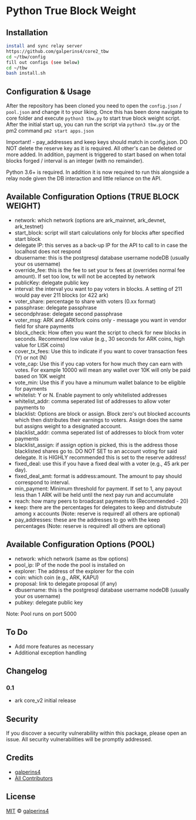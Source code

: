 # Python True Block Weight

## Installation

```sh
install and sync relay server
https://github.com/galperins4/core2_tbw
cd ~/tbw/config
fill out configs (see below)
cd ~/tbw
bash install.sh
```

## Configuration & Usage
After the repository has been cloned you need to open the `config.json` / `pool.json` and change it to your liking. Once this has been done navigate to core folder and execute `python3 tbw.py` to start true block weight script. After the initial start up, you can run the script via `python3 tbw.py` or the pm2 command `pm2 start apps.json`

Important! - pay_addresses and keep keys should match in config.json. DO NOT delete the reserve key as it is required. All other's can be deleted or more added. In addition, payment is triggered to start based on when total blocks forged / interval is an integer (with no remainder). 

Python 3.6+ is required. In addition it is now required to run this alongside a relay node given the DB interaction and little reliance on the API.

## Available Configuration Options (TRUE BLOCK WEIGHT)
- network: which network (options are ark_mainnet, ark_devnet, ark_testnet)
- start_block: script will start calculations only for blocks after specified start block
- delegate IP: this serves as a back-up IP for the API to call to in case the localhost does not respond
- dbusername: this is the postgresql database username nodeDB (usually your os username)
- override_fee: this is the fee to set your tx fees at (overrides normal fee amount). If set too low, tx will not be accepted by network
- publicKey: delegate public key
- interval:  the interval you want to pay voters in blocks. A setting of 211 would pay ever 211 blocks (or 422 ark)
- voter_share: percentage to share with voters (0.xx format)
- passphrase: delegate passphrase
- secondphrase: delegate second passphrase
- voter_msg: ARK and ARKfork coins only - message you want in vendor field for share payments
- block_check: How often you want the script to check for new blocks in seconds. Recommend low value (e.g., 30 seconds for ARK coins, high value for LISK coins)
- cover_tx_fees: Use this to indicate if you want to cover transaction fees (Y) or not (N)
- vote_cap: Use this if you cap voters for how much they can earn with votes. For example 10000 will mean any wallet over 10K will only be paid based on 10K weight
- vote_min: Use this if you have a minumum wallet balance to be eligible for payments
- whitelist: Y or N. Enable payment to only whitelisted addresses
- whitelist_addr: comma seperated list of addresses to allow voter payments to
- blacklist: Options are block or assign. Block zero's out blocked accounts which then distributes their earnings to voters. Assign does the same but assigns weight to a designated account. 
- blacklist_addr: comma seperated list of addresses to block from voter payments
- blacklist_assign: if assign option is picked, this is the address those blacklisted shares go to. DO NOT SET to an account voting for said delegate. It is HIGHLY recommended this is set to the reserve address!
- fixed_deal: use this if you have a fixed deal with a voter (e.g., 45 ark per day).
- fixed_deal_amt: format is address:amount. The amount to pay should correspond to interval. 
- min_payment: Minimum threshold for payment. If set to 1, any payout less than 1 ARK will be held until the next pay run and accumulate
- reach: how many peers to broadcast payments to (Recommended - 20)
- keep: there are the percentages for delegates to keep and distrubute among x accounts (Note: reserve is required! all others are optional)
- pay_addresses: these are the addresses to go with the keep percentages (Note: reserve is required! all others are optional)

## Available Configuration Options (POOL)
- network: which network (same as tbw options)
- pool_ip: IP of the node the pool is installed on
- explorer: The address of the explorer for the coin
- coin: which coin (e.g., ARK, KAPU)
- proposal: link to delegate proposal (if any)
- dbusername: this is the postgresql database username nodeDB (usually your os username)
- pubkey: delegate public key

Note: Pool runs on port 5000

## To Do

- Add more features as necessary
- Additional exception handling

## Changelog

### 0.1
- ark core_v2 initial release

## Security

If you discover a security vulnerability within this package, please open an issue. All security vulnerabilities will be promptly addressed.

## Credits

- [galperins4](https://github.com/galperins4)
- [All Contributors](../../contributors)

## License

[MIT](LICENSE) © [galperins4](https://github.com/galperins4)





